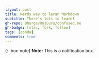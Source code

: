 ```yaml
---
layout: post
title: Nerdy way to leran Markdown
subtitle: There's lots to learn!
gh-repo: BhargavRajGuru/confused.me
gh-badge: [star, fork, follow]
tags: [conda]
comments: true
---
```


{: .box-note}
**Note:** This is a notification box.